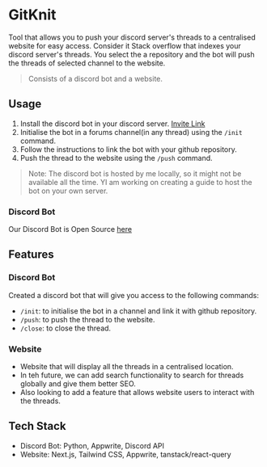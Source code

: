 # GitKnit

Tool that allows you to push your discord server's threads to a centralised website for easy access. Consider it Stack overflow that indexes your discord server's threads. You select the a repository and the bot will push the threads of selected channel to the website.

> Consists of a discord bot and a website.

## Usage

1. Install the discord bot in your discord server. [Invite Link](https://discord.com/oauth2/authorize?client_id=1292501643224678492)
2. Initialise the bot in a forums channel(in any thread) using the `/init` command.
3. Follow the instructions to link the bot with your github repository.
4. Push the thread to the website using the `/push` command.

> Note: The discord bot is hosted by me locally, so it might not be available all the time.
> YI am working on creating a guide to host the bot on your own server.

### Discord Bot

Our Discord Bot is Open Source [here](https://github.com/TejasBhovad/gitknit-bot)

## Features

### Discord Bot

Created a discord bot that will give you access to the following commands:

- `/init`: to initialise the bot in a channel and link it with github repository.
- `/push`: to push the thread to the website.
- `/close`: to close the thread.

### Website

- Website that will display all the threads in a centralised location.
- In teh future, we can add search functionality to search for threads globally and give them better SEO.
- Also looking to add a feature that allows website users to interact with the threads.

## Tech Stack

- Discord Bot: Python, Appwrite, Discord API
- Website: Next.js, Tailwind CSS, Appwrite, tanstack/react-query
